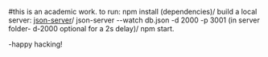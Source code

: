 #this is an academic work.
to run:
npm install (dependencies)/
build a local server: [json-server](https://github.com/Sedki-Sghairi/json-server)/
json-server --watch db.json -d 2000 -p 3001 (in server folder- d-2000 optional for a 2s delay)/
npm start.

-happy hacking!
